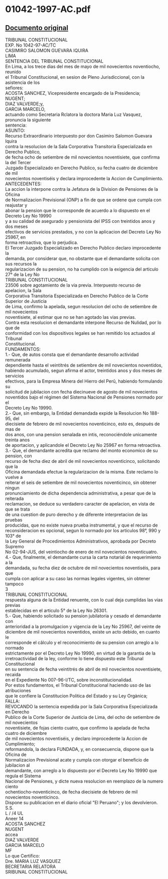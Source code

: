 
01042-1997-AC.pdf
=================
  
[Documento original](https://tc.gob.pe/jurisprudencia/1998/01042-1997-AC.pdf)  
---  
TRIBUNAL CONSTITUCIONAL  
EXP. No 1042-97-AC/TC  
CASIMIRO SALOMON GUEVARA IQUIRA  
LIMA  
SENTENCIA DEL TRIBUNAL CONSTITUCIONAL  
En Lima, a los trece dias del mes de mayo de mil novecientos noventiocho, reunido  
el Tribunal Constitucional, en sesion de Pleno Jurisdiccional, con la asistencia de los  
sefiores:  
ACOSTA SANCHEZ, Vicepresidente encargado de la Presidencia;  
NUGENT;  
DIAZ VALVERDE;y,  
GARCIA MARCELO,  
actuando como Secretaria Rclatora la doctora Maria Luz Vasquez, pronuncia la siguiente  
sentencia:  
ASUNTO:  
Recurso Extraordinario interpuesto por don Casimiro Salomon Guevara Iquira  
contra la resolucion de la Sala Corporativa Transitoria Especializada en Derecho Publico,  
de fecha ocho de setiembre de mil novecientos noventisiete, que confirma la del Tercer  
Juzgado Especializado en Derecho Publico, su fecha cuatro de diciembre de mil  
novecientos noventiséis y declara improcedente la Accion de Cumplimiento.  
ANTECEDENTES:  
La accion la interpone contra la Jefatura de la Division de Pensiones de la Oficina  
de Normalizacion Previsional (ONP) a fin de que se ordene que cumpla con reajustar y  
abonar la pension que le corresponde de acuerdo a lo dispuesto en el Decreto Ley No 19990  
y a su calidad de asegurado y pensionista del IPSS con treintidos anos y dos meses  
efectivos de servicios prestados, y no con la aplicacion del Decreto Ley No 25967, en  
forma retroactiva, que lo perjudica.  
El Tercer Juzgado Especializado en Derecho Publico declaro improcedente la  
demanda, por considerar que, no obstante que el demandante solicita con sus recursos la  
regularizacion de su pension, no ha cumplido con la exigencia del articulo 27° de la Ley No  
TRIBUNAL CONSTITUCIONAL  
23506 sobre agotamiento de la via previa. Interpuesto recurso de apelacion, la Sala  
Corporativa Transitoria Especializada en Derecho Publico de la Corte Superior de Justicia  
de Lima, confirmo la apelada, segun resolucion del ocho de setiembre de mil novecientos  
noventisiete, al estimar que no se han agotado las vias previas.  
Contra esta resolucion el demandante interpone Recurso de Nulidad, por lo que de  
conformidad con los dispositivos legales se han remitido los actuados al Tribunal  
Constitucional.  
FUNDAMENTOS:  
1.- Que, de autos consta que el demandante desarrollo actividad remunerada  
dependiente hasta el veintitrés de setiembre de mil novecientos noventidos,  
habiendo acumulado, segun afirma el actor, treintidos anos y dos meses de servicios  
efectivos, para la Empresa Minera del Hierro del Perû, habiendo formulando su  
solicitud de jubilacion con fecha diecinueve de agosto de mil novecientos  
noventidos bajo el régimen del Sistema Nacional de Pensiones normado por el  
Decreto Ley No 19990.  
2.- Que, sin embargo, la Entidad demandada expide la Resolucion No 188-95, del  
diecisiete de febrero de mil novecientos noventicinco, esto es, después de mas de  
dos anos, con una pension senalada en intis, reconociéndole unicamente treinta anos  
de aportacion, y aplicandole el Decreto Ley No 25967 en forma retroactiva.  
3.- Que, el demandante acredita que reclamo del monto economico de su pension, con  
recurso de fecha diez de abril de mil novecientos noventicinco, solicitando que la  
Oficina demandada efectue la regularizacion de la misma. Este reclamo lo vuelve a  
reiterar el seis de setiembre de mil novecientos noventicinco, sin obtener ningun  
pronunciamiento de dicha dependencia administrativa, a pesar que de la reiterada  
reclamacion, se deduce su verdadero caracter de apelacion, en vista de que se trata  
de una cuestion de puro derecho y de diferente interpretacion de las pruebas  
producidas, que no existe nueva prueba instrumental, y que el recurso de  
reconsideracion es opcional, segun lo normado por los articulos 98°, 990 y 103° de  
la Ley General de Procedimientos Administrativos, aprobada por Decreto Supremo  
No 02-94-JUS, del veintiocho de enero de mil novecientos noventicuatro.  
4.- Que, finalmente, el demandante cursa la carta notarial de requerimiento a la  
demandada, su fecha diez de octubre de mil novecientos noventiséis, para que  
cumpla con aplicar a su caso las normas legales vigentes, sin obtener tampoco  
3  
TRIBUNAL CONSTITUCIONAL  
respuesta alguna de la Entidad renuente, con lo cual deja cumplidas las vias previas  
establecidas en el articulo 5° de la Ley No 26301.  
5.- Que, habiendo solicitado su pension jubilatoria y cesado el demandante con  
anterioridad a la promulgacion y vigencia de la Ley No 25967, del veinte de  
diciembre de mil novecientos noventidos, existe un acto debido, en cuanto le  
corresponde el câlculo y el reconocimiento de su pension con arreglo a lo normado  
estrictamente por el Decreto Ley No 19990, en virtud de la garantia de la  
irretroactividad de la ley, conforme lo tiene dispuesto este Tribunal Constitucional  
en su sentencia de fecha veintitrés de abril de mil novecientos noventisiete, recaida  
en el Expediente No 007-96-I/TC, sobre inconstitucionalidad.  
Por estos fundamentos, el Tribunal Constitucional haciendo uso de las atribuciones  
que le confiere la Constitucion Politica del Estado y su Ley Orgànica;  
FALLA:  
REVOCANDO la sentencia expedida por la Sala Corporativa Especializada en Derecho  
Publico de la Corte Superior de Justicia de Lima, del ocho de setiembre de mil novecientos  
noventisiete, de fojas ciento cuatro, que confirmo la apelada de fecha cuatro de diciembre  
de mil novecientos noventiséis, y declaro improcedente la Accion de Cumplimiento;  
reformandola, la declara FUNDADA, y, en consecuencia, dispone que la Oficina de  
Normalizacion Previsional acate y cumpla con otorgar el beneficio de jubilacion al  
demandante, con arreglo a lo dispuesto por el Decreto Ley No 19990 que regula el Sistema  
Nacional de Pensiones, y dicte nueva resolucion en reemplazo de la numero ciento  
ochentiocho-noventicinco, de fecha diecisiete de febrero de mil novecientos noventicinco.  
Dispone su publicacion en el diario oficial "El Peruano"; y los devolvieron.  
S.S.  
L / /4 UL  
Aneer 14  
ACOSTA SANCHEZ  
NUGENT  
accea  
DIAZ VALVERDE  
GARCIA MARCELO  
MF  
Lo que Certifico:  
Dre. MARIA LUZ VASQUEZ  
BECRETARIA RELATORA  
SRIBUNAL CONSTITUCIONAL